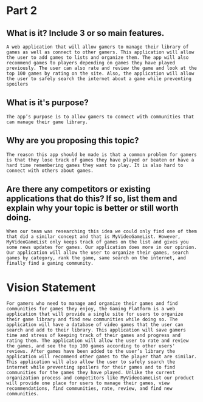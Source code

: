 # Part 2

## What is it? Include 3 or so main features.

    A web application that will allow gamers to manage their library of games as well as connect to other gamers. This application will allow the user to add games to lists and organize them. The app will also recommend games to players depending on games they have played previously. The user can also rate and review the game and look at the top 100 games by rating on the site. Also, the application will allow the user to safely search the internet about a game while preventing spoilers

## What is it's purpose?

    The app’s purpose is to allow gamers to connect with communities that can manage their game library.

## Why are you proposing this topic?

    The reason this app should be made is that a common problem for gamers is that they lose track of games they have played or beaten or have a hard time remembering games they want to play. It is also hard to connect with others about games.

## Are there any competitors or existing applications that do this? If so, list them and explain why your     topic is better or still worth doing.

    When our team was researching this idea we could only find one of them that did a similar concept and that is MyVideoGameList. However, MyVideoGameList only keeps track of games on the list and gives you some news updates for games. Our application does more in our opinion. Our application will allow the user to organize their games, search games by category, rank the game, same search on the internet, and finally find a gaming community.

# Vision Statement

    For gamers who need to manage and organize their games and find communities for games they enjoy, the Gaming Platform is a web application that will provide a single site for users to organize their game library and find new communities while doing so. The application will have a database of video games that the user can search and add to their library. This application will save gamers time and stress of keeping track of their games and progress and rating them. The application will allow the user to rate and review the games, and see the top 100 games according to other users' reviews. After games have been added to the user’s library the application will recommend other games to the player that are similar. This application will also allow the user to safely search the internet while preventing spoilers for their games and to find communities for the games they have played. Unlike the current organization process and competitors like MyVideoGameList our product will provide one place for users to manage their games, view recommendations, find communities, rate, review, and find new communities. 
